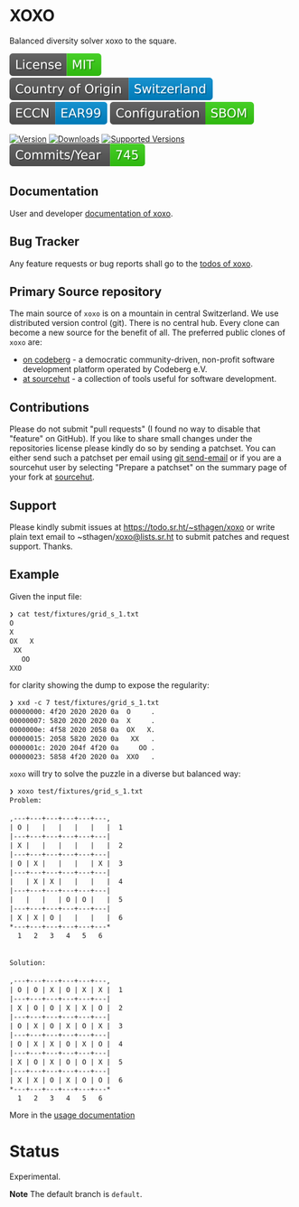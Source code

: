 # XOXO

Balanced diversity solver xoxo to the square.

[![License](docs/badges/license-spdx-mit.svg)](https://git.sr.ht/~sthagen/xoxo/tree/default/item/LICENSE)
[![Country of Origin](docs/badges/country-of-origin-name-switzerland-neutral.svg)](https://git.sr.ht/~sthagen/xoxo/tree/default/item/COUNTRY-OF-ORIGIN)
[![Export Classification Control Number (ECCN)](docs/badges/export-control-classification-number_eccn-ear99-neutral.svg)](https://git.sr.ht/~sthagen/xoxo/tree/default/item/EXPORT-CONTROL-CLASSIFICATION-NUMBER)
[![Configuration](docs/badges/configuration-sbom.svg)](https://git.sr.ht/~sthagen/xoxo/tree/default/item/docs/third-party/README.md)

[![Version](https://img.shields.io/pypi/v/xoxo.svg?style=flat)](https://pypi.python.org/pypi/xoxo/)
[![Downloads](https://static.pepy.tech/badge/xoxo/month)](https://pepy.tech/project/xoxo)
[![Supported Versions](https://img.shields.io/pypi/pyversions/xoxo.svg?style=flat)](https://pypi.python.org/pypi/xoxo/)
[![Maintenance Status](docs/badges/commits-per-year.svg)](https://git.sr.ht/~sthagen/xoxo/log)

## Documentation

User and developer [documentation of xoxo](https://codes.dilettant.life/docs/xoxo).

## Bug Tracker

Any feature requests or bug reports shall go to the [todos of xoxo](https://todo.sr.ht/~sthagen/xoxo).

## Primary Source repository

The main source of `xoxo` is on a mountain in central Switzerland.
We use distributed version control (git).
There is no central hub.
Every clone can become a new source for the benefit of all.
The preferred public clones of `xoxo` are:

* [on codeberg](https://codeberg.org/sthagen/xoxo) - a democratic community-driven, non-profit software development platform operated by Codeberg e.V.
* [at sourcehut](https://git.sr.ht/~sthagen/xoxo) - a collection of tools useful for software development.

## Contributions

Please do not submit "pull requests" (I found no way to disable that "feature" on GitHub).
If you like to share small changes under the repositories license please kindly do so by sending a patchset.
You can either send such a patchset per email using [git send-email](https://git-send-email.io) or 
if you are a sourcehut user by selecting "Prepare a patchset" on the summary page of your fork at [sourcehut](https://git.sr.ht/).

## Support

Please kindly submit issues at https://todo.sr.ht/~sthagen/xoxo or write plain text email to ~sthagen/xoxo@lists.sr.ht to submit patches and request support. Thanks.

## Example 

Given the input file:

```console
❯ cat test/fixtures/grid_s_1.txt
O
X
OX   X
 XX
   OO
XXO
```

for clarity showing the dump to expose the regularity:

```console
❯ xxd -c 7 test/fixtures/grid_s_1.txt
00000000: 4f20 2020 2020 0a  O     .
00000007: 5820 2020 2020 0a  X     .
0000000e: 4f58 2020 2058 0a  OX   X.
00000015: 2058 5820 2020 0a   XX   .
0000001c: 2020 204f 4f20 0a     OO .
00000023: 5858 4f20 2020 0a  XXO   .
```

`xoxo` will try to solve the puzzle in a diverse but balanced way:

```console
❯ xoxo test/fixtures/grid_s_1.txt
Problem:

,---+---+---+---+---+---,
| O |   |   |   |   |   |  1
|---+---+---+---+---+---|
| X |   |   |   |   |   |  2
|---+---+---+---+---+---|
| O | X |   |   |   | X |  3
|---+---+---+---+---+---|
|   | X | X |   |   |   |  4
|---+---+---+---+---+---|
|   |   |   | O | O |   |  5
|---+---+---+---+---+---|
| X | X | O |   |   |   |  6
*---+---+---+---+---+---*
  1   2   3   4   5   6


Solution:

,---+---+---+---+---+---,
| O | O | X | O | X | X |  1
|---+---+---+---+---+---|
| X | O | O | X | X | O |  2
|---+---+---+---+---+---|
| O | X | O | X | O | X |  3
|---+---+---+---+---+---|
| O | X | X | O | X | O |  4
|---+---+---+---+---+---|
| X | O | X | O | O | X |  5
|---+---+---+---+---+---|
| X | X | O | X | O | O |  6
*---+---+---+---+---+---*
  1   2   3   4   5   6

```

More in the [usage documentation](https://codes.dilettant.life/docs/xoxo/usage/)

# Status

Experimental.

**Note** The default branch is `default`.
